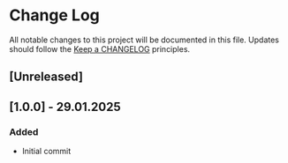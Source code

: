 # Change Log
All notable changes to this project will be documented in this file.
Updates should follow the [Keep a CHANGELOG](https://keepachangelog.com/) principles.

## [Unreleased]

## [1.0.0] - 29.01.2025

### Added
- Initial commit
